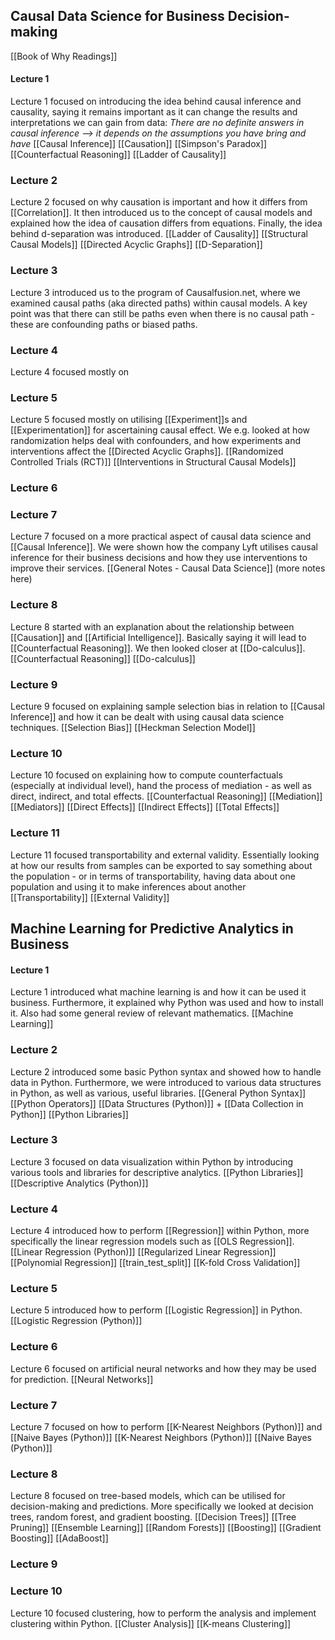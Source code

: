 ## Causal Data Science for Business Decision-making
[[Book of Why Readings]]
#### Lecture 1
Lecture 1 focused on introducing the idea behind causal inference and causality, saying it remains important as it can change the results and interpretations we can gain from data: *There are no definite answers in causal inference --> it depends on the assumptions you have bring and have*
[[Causal Inference]]
[[Causation]]
[[Simpson's Paradox]]
[[Counterfactual Reasoning]]
[[Ladder of Causality]]

### Lecture 2
Lecture 2 focused on why causation is important and how it differs from [[Correlation]]. It then introduced us to the concept of causal models and explained how the idea of causation differs from equations. Finally, the idea behind d-separation was introduced.
[[Ladder of Causality]]
[[Structural Causal Models]]
[[Directed Acyclic Graphs]]
[[D-Separation]]

### Lecture 3
Lecture 3 introduced us to the program of Causalfusion.net, where we examined causal paths (aka directed paths) within causal models. A key point was that there can still be paths even when there is no causal path - these are confounding paths or biased paths.

### Lecture 4
Lecture 4 focused mostly on 

### Lecture 5
Lecture 5 focused mostly on utilising [[Experiment]]s and [[Experimentation]] for ascertaining causal effect. We e.g. looked at how randomization helps deal with confounders, and how experiments and interventions affect the [[Directed Acyclic Graphs]].
[[Randomized Controlled Trials (RCT)]]
[[Interventions in Structural Causal Models]]

### Lecture 6

### Lecture 7
Lecture 7 focused on a more practical aspect of causal data science and [[Causal Inference]]. We were shown how the company Lyft utilises causal inference for their business decisions and how they use interventions to improve their services. 
[[General Notes - Causal Data Science]] (more notes here)

### Lecture 8
Lecture 8 started with an explanation about the relationship between [[Causation]] and [[Artificial Intelligence]]. Basically saying it will lead to [[Counterfactual Reasoning]]. We then looked closer at [[Do-calculus]]. 
[[Counterfactual Reasoning]]
[[Do-calculus]]

### Lecture 9
Lecture 9 focused on explaining sample selection bias in relation to [[Causal Inference]] and how it can be dealt with using causal data science techniques.
[[Selection Bias]]
[[Heckman Selection Model]]

### Lecture 10
Lecture 10 focused on explaining how to compute counterfactuals (especially at individual level), hand the process of mediation - as well as direct, indirect, and total effects.
[[Counterfactual Reasoning]]
[[Mediation]]
[[Mediators]]
[[Direct Effects]]
[[Indirect Effects]]
[[Total Effects]]

### Lecture 11
Lecture 11 focused transportability and external validity. Essentially looking at how our results from samples can be exported to say something about the population - or in terms of transportability, having data about one population and using it to make inferences about another
[[Transportability]]
[[External Validity]]


## Machine Learning for Predictive Analytics in Business
#### Lecture 1
Lecture 1 introduced what machine learning is and how it can be used it business. Furthermore, it explained why Python was used and how to install it. Also had some general review of relevant mathematics.
[[Machine Learning]]


### Lecture 2
Lecture 2 introduced some basic Python syntax and showed how to handle data in Python. Furthermore, we were introduced to various data structures in Python, as well as various, useful libraries.
[[General Python Syntax]]
[[Python Operators]]
[[Data Structures (Python)]] + [[Data Collection in Python]]
[[Python Libraries]]

### Lecture 3
Lecture 3 focused on data visualization within Python by introducing various tools and libraries for descriptive analytics. 
[[Python Libraries]]
[[Descriptive Analytics (Python)]]

### Lecture 4
Lecture 4 introduced how to perform [[Regression]] within Python, more specifically the linear regression models such as [[OLS Regression]].
[[Linear Regression (Python)]]
[[Regularized Linear Regression]]
[[Polynomial Regression]]
[[train_test_split]]
[[K-fold Cross Validation]]

### Lecture 5
Lecture 5 introduced how to perform [[Logistic Regression]] in Python. 
[[Logistic Regression (Python)]]

### Lecture 6
Lecture 6 focused on artificial neural networks and how they may be used for prediction.
[[Neural Networks]]


### Lecture 7
Lecture 7 focused on how to perform [[K-Nearest Neighbors (Python)]] and [[Naive Bayes (Python)]]
[[K-Nearest Neighbors (Python)]]
[[Naive Bayes (Python)]]

### Lecture 8
Lecture 8 focused on tree-based models, which can be utilised for decision-making and predictions. More specifically we looked at decision trees, random forest, and gradient boosting.
[[Decision Trees]]
[[Tree Pruning]]
[[Ensemble Learning]]
[[Random Forests]]
[[Boosting]]
[[Gradient Boosting]]
[[AdaBoost]]

### Lecture 9


### Lecture 10
Lecture 10 focused clustering, how to perform the analysis and implement clustering within Python.
[[Cluster Analysis]]
[[K-means Clustering]]
